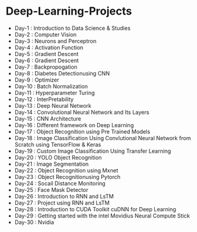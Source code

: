 # Deep-Learning-Projects
- Day-1 : Introduction to Data Science & Studies
- Day-2 : Computer Vision
- Day-3 : Neurons and Perceptron
- Day-4 : Activation Function
- Day-5 : Gradient Descent
- Day-6 : Gradient Descent
- Day-7 : Backpropogation
- Day-8 : Diabetes Detectionusing CNN
- Day-9 : Optimizer
- Day-10 : Batch Normalization
- Day-11 : Hyperparameter Turing
- Day-12 : InterPretability
- Day-13 : Deep Neural Network
- Day-14 : Convolutional Neural Network and Its Layers
- Day-15 : CNN Architecture
- Day-16 : Different framework on Deep Learning
- Day-17 : Object Recognition using Pre Trained Models
- Day-18 : Image Classification Using Convlutional Neural Network from Scratch using TensorFlow & Keras
- Day-19 : Custom Image Classification Using Transfer Learning
- Day-20 : YOLO Object Recognition
- Day-21 : Image Segmentation
- Day-22 : Object Recognition using Mxnet
- Day-23 : Object Recognitionusing Pytorch
- Day-24 : Socail Distance Monitoring 
- Day-25 : Face Mask Detector
- Day-26 : Introduction to RNN and LsTM
- Day-27 : Project using RNN and LsTM
- Day-28 : Introduction to CUDA Toolkit cuDNN for  Deep Learning
- Day-29 : Getting started with the intel Movidius Neural Compute Stick
- Day-30 : Nvidia
